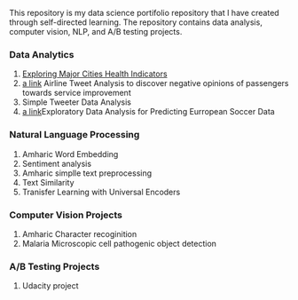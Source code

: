 This repository is my data science portifolio repository that I have created through self-directed learning. The repository contains data analysis, computer vision, NLP, and A/B testing projects.

### Data Analytics
1. <a href="">Exploring Major Cities Health Indicators</a>
2.  [a link](https://github.com/Abe2G/Abe2G.github.io/blob/Data-Analysis/airline_tweet_data_analysis.md) Airline Tweet Analysis to discover negative opinions of passengers towards service improvement
3.  Simple Tweeter Data Analysis
  4.  [a link](https://github.com/user/repo/blob/branch/other_file.md)Exploratory Data Analysis for Predicting Eurropean Soccer Data</a>
### Natural Language Processing
1. Amharic Word Embedding
2. Sentiment analysis
3. Amharic simplle text preprocessing
4. Text Similarity
5. Tranisfer Learning with Universal Encoders
### Computer Vision Projects
1. Amharic Character recoginition
2. Malaria Microscopic cell pathogenic object detection
### A/B Testing Projects
1. Udacity project 

